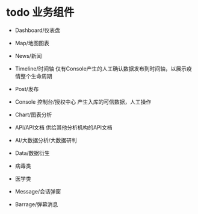 # todo 业务组件
- Dashboard/仪表盘

- Map/地图图表

- News/新闻

- Timeline/时间轴
仅有Console产生的人工确认数据发布到时间轴，以展示疫情整个生命周期

- Post/发布

- Console 控制台/授权中心
产生入库的可信数据，人工操作

- Chart/图表分析


- API/API文档
供给其他分析机构的API文档

- AI/大数据分析/大数据研判

- Data/数据衍生
 - 病毒类
 - 医学类
 
 - Message/会话弹窗
 
 - Barrage/弹幕消息

